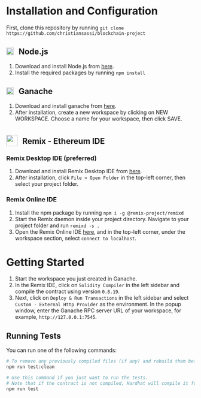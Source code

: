 # Installation and Configuration

First, clone this repository by running `git clone https://github.com/christiansassi/blockchain-project`

## <img src="https://nodejs.org/static/images/favicons/favicon.png" width="20" style="position: relative; top: 2px; margin-right: 8px;" /> Node.js

1. Download and install Node.js from [here](https://nodejs.org/en/download/package-manager).
2. Install the required packages by running `npm install`

## <img src="https://archive.trufflesuite.com/img/ganache-logomark.svg" width="20" style="position: relative; top: 2px; margin-right: 8px;" /> Ganache

1. Download and install ganache from [here](https://archive.trufflesuite.com/ganache/).
2. After installation, create a new workspace by clicking on NEW WORKSPACE. Choose a name for your workspace, then click SAVE.

## <img src="https://remix-project.org/favicon.ico" width="30" style="position: relative; top: 6px; margin-right: 8px;" /> Remix - Ethereum IDE
        
### Remix Desktop IDE (preferred)

1. Download and install Remix Desktop IDE from [here](https://github.com/remix-project-org/remix-desktop-insiders/releases).
2. After installation, click `File > Open Folder` in the top-left corner, then select your project folder.
    
### Remix Online IDE

1. Install the npm package by running `npm i -g @remix-project/remixd`
2. Start the Remix daemon inside your project directory. Navigate to your project folder and run `remixd -s .`
3. Open the Remix Online IDE [here](https://remix.ethereum.org/), and in the top-left corner, under the workspace section, select `connect to localhost`.

# Getting Started

1. Start the workspace you just created in Ganache.
2. In the Remix IDE, click on `Solidity Compiler` in the left sidebar and compile the contract using version `0.8.19`.
3. Next, click on `Deploy & Run Transactions` in the left sidebar and select `Custom - External Http Provider` as the environment. In the popup window, enter the Ganache RPC server URL of your workspace, for example, `http://127.0.0.1:7545`.

## Running Tests

You can run one of the following commands:

```bash
# To remove any previously compiled files (if any) and rebuild them before running the tests
npm run test:clean

# Use this command if you just want to run the tests. 
# Note that if the contract is not compiled, Hardhat will compile it for you
npm run test
```